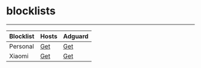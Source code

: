 # blocklists

---

| Blocklist | Hosts | Adguard |
| --------- | ------- | ------- |
| Personal  | [Get](https://raw.githubusercontent.com/fynks/blocklists/main/blocklists/personal_blocklist_hosts.txt) | [Get](https://raw.githubusercontent.com/fynks/blocklists/main/blocklists/personal_blocklist_adguard.txt) |
| Xiaomi    | [Get](https://raw.githubusercontent.com/fynks/blocklists/main/blocklists/xiaomi_blocklist_hosts.txt) | [Get](https://raw.githubusercontent.com/fynks/blocklists/main/blocklists/xiaomi_blocklist_adguard.txt) |
